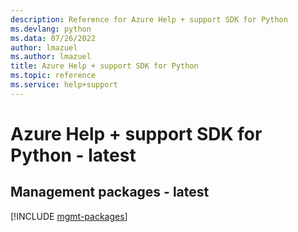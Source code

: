 ```yaml
---
description: Reference for Azure Help + support SDK for Python
ms.devlang: python
ms.data: 07/26/2022
author: lmazuel
ms.author: lmazuel
title: Azure Help + support SDK for Python
ms.topic: reference
ms.service: help+support
---
```

# Azure Help + support SDK for Python - latest

## Management packages - latest
[!INCLUDE [mgmt-packages](help-+-support-mgmt-index.md)]
